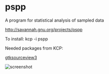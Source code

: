 # pspp
A program for statistical analysis of sampled data

http://savannah.gnu.org/projects/pspp

To install: kcp -i pspp

Needed packages from KCP:

[gtksourceview3](../../../gtksourceview3)


![screenshot](http://i.imgur.com/2J8lFlY.png)
